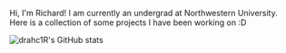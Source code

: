 Hi, I'm Richard! I am currently an undergrad at Northwestern University.
Here is a collection of some projects I have been working on :D

![drahc1R's GitHub stats](https://github-readme-stats.vercel.app/api?username=drahc1R&show_icons=true&theme=tokyonight)
